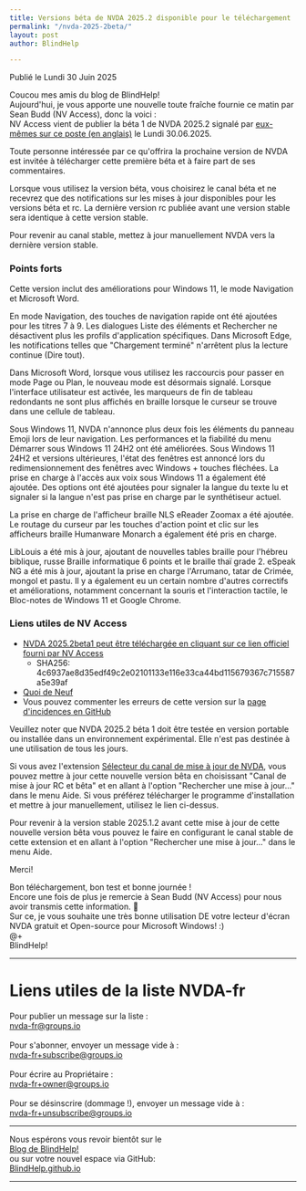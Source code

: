 ```yaml
---
title: Versions béta de NVDA 2025.2 disponible pour le téléchargement
permalink: "/nvda-2025-2beta/"
layout: post
author: BlindHelp

---
```


<footer>Publié le Lundi 30 Juin 2025</footer>

Coucou mes amis du blog de BlindHelp!    
Aujourd'hui, je vous apporte une nouvelle toute fraîche fournie ce matin par Sean Budd (NV Access), donc la voici :    
NV Access vient de publier la béta 1 de NVDA 2025.2 signalé par [eux-mêmes sur ce poste (en anglais)](https://www.nvaccess.org/post/nvda-2025-2beta1) le Lundi 30.06.2025.    

Toute personne intéressée par ce qu'offrira la prochaine version de NVDA est invitée à télécharger cette première béta et à faire part de ses commentaires.    

Lorsque vous utilisez la version béta, vous choisirez le canal béta  et ne recevrez que des notifications sur les mises à jour disponibles pour les versions béta  et rc. La dernière version rc publiée avant une version stable sera identique à cette version stable.

Pour revenir au canal stable, mettez à jour manuellement NVDA vers la dernière version stable.

### Points forts

Cette version inclut des améliorations pour Windows 11, le mode Navigation et Microsoft Word.

En mode Navigation, des touches de navigation rapide ont été ajoutées pour les titres 7 à 9. Les dialogues Liste des éléments et Rechercher ne désactivent plus les profils d'application spécifiques. Dans Microsoft Edge, les notifications telles que "Chargement terminé" n'arrêtent plus la lecture continue  (Dire tout).

Dans Microsoft Word, lorsque vous utilisez les raccourcis pour passer en mode Page ou Plan, le nouveau mode est désormais signalé. Lorsque l'interface utilisateur est activée, les marqueurs de fin de tableau redondants ne sont plus affichés en braille lorsque le curseur se trouve dans une cellule de tableau.

Sous Windows 11, NVDA n'annonce plus deux fois les éléments du panneau Emoji lors de leur navigation. Les performances et la fiabilité du menu Démarrer sous Windows 11 24H2 ont été améliorées. Sous Windows 11 24H2 et versions ultérieures, l'état des fenêtres est annoncé lors du redimensionnement des fenêtres avec Windows + touches fléchées. La prise en charge à l'accès aux voix sous Windows 11 a également été ajoutée. Des options ont été ajoutées pour signaler la langue du texte lu et signaler si la langue n'est pas prise en charge par le synthétiseur actuel.

La prise en charge de l'afficheur braille NLS eReader Zoomax a été ajoutée. Le routage du curseur par les touches d'action point et clic sur les afficheurs braille Humanware Monarch a également été pris en charge.

LibLouis a été mis à jour, ajoutant de nouvelles tables braille pour  l'hébreu biblique, russe Braille informatique 6 points et le braille thaï grade 2. eSpeak NG a été mis à jour, ajoutant la prise en charge l'Arrumano, tatar de Crimée, mongol et pastu. Il y a également eu un certain nombre d'autres correctifs et améliorations, notamment concernant la souris et l'interaction tactile, le Bloc-notes de Windows 11 et Google Chrome.

### Liens utiles de NV Access

- [NVDA 2025.2beta1 peut être téléchargée en cliquant sur ce lien officiel fourni par NV Access](https://download.nvaccess.org/releases/2025.2beta1/nvda_2025.2beta1.exe)
   - SHA256: 4c6937ae8d35edf49c2e02101133e116e33ca44bd115679367c715587a5e39af
- [Quoi de Neuf](https://download.nvaccess.org/documentation/fr/changes.html)
- Vous pouvez commenter les erreurs de cette version sur la [page d'incidences en GitHub](https://github.com/nvaccess/nvda/issues)

Veuillez noter que NVDA 2025.2 béta 1 doit être testée en version portable ou installée dans un environnement expérimental. Elle n'est pas destinée à une utilisation de tous les jours.    

Si vous avez l'extension [Sélecteur du canal de mise à jour de NVDA](https://blindhelp.github.io/updateChannel/), vous pouvez mettre à jour cette nouvelle version bêta en choisissant "Canal de mise à jour RC et bêta" et en allant à l'option "Rechercher une mise à jour..." dans le menu Aide. Si vous préférez télécharger le programme d'installation et mettre à jour manuellement, utilisez le lien ci-dessus.

Pour revenir à la version stable 2025.1.2 avant cette mise à jour  de cette nouvelle version bêta  vous pouvez le faire en configurant le canal stable de cette extension et en allant à l'option "Rechercher une mise à jour..." dans le menu Aide. 

Merci!  

Bon téléchargement, bon test et bonne journée !    
Encore une fois de plus je remercie à Sean Budd (NV Access) pour nous avoir transmis cette information. 🤝    
Sur ce, je vous souhaite une très bonne utilisation DE votre lecteur d'écran NVDA gratuit et Open-source pour Microsoft Windows! :)    
@+    
BlindHelp!    

---

# Liens utiles de la liste NVDA-fr #

Pour publier un message sur la liste :    
[nvda-fr@groups.io](mailto:nvda-fr@groups.io)    
<br>
Pour s'abonner, envoyer un message vide à :    
[nvda-fr+subscribe@groups.io](mailto:nvda-fr+subscribe@groups.io)    
<br>
Pour écrire au Propriétaire :    
[nvda-fr+owner@groups.io](mailto:nvda-fr+owner@groups.io)    
<br>
Pour se désinscrire (dommage !), envoyer un message vide à :    
[nvda-fr+unsubscribe@groups.io](mailto:nvda-fr+unsubscribe@groups.io)    

---

Nous espérons vous revoir bientôt sur le      
[Blog de BlindHelp!](http://blindhelp.blogspot.fr/)                    
ou sur  votre nouvel espace via GitHub:                     
[BlindHelp.github.io](https://blindhelp.github.io)                    

---
